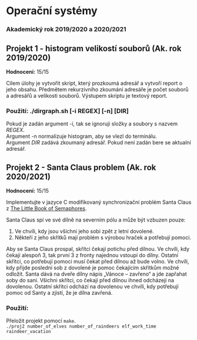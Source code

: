 # Operační systémy

### **Akademický rok 2019/2020 a 2020/2021**

## Projekt 1 - histogram velikostí souborů (Ak. rok 2019/2020)
**Hodnocení:** 15/15 <br>

Cílem úlohy je vytvořit skript, který prozkoumá adresář a vytvoří report o jeho obsahu. Předmětem rekurzivního zkoumání adresáře je počet souborů a adresářů a velikosti souborů. Výstupem skriptu je textový report.

### Použití: ./dirgraph.sh [-i REGEX] [-n] [DIR]

Pokud je zadán argument -i, tak se ignoruji složky a soubory s nazvem *REGEX*. <br>
Argument -n normalizuje histogram, aby se vlezl do terminálu. <br>
Argument *DIR* zadává zkoumaný adresář. Pokud není zadán bere se aktualní adresář. <br>

## Projekt 2 - Santa Claus problem (Ak. rok 2020/2021)
**Hodnocení:** 15/15 <br>

Implementujte v jazyce C modifikovaný synchronizační problém Santa Claus z [The Little Book of Semaphores](http://greenteapress.com/semaphores/LittleBookOfSemaphores.pdf).

Santa Claus spí ve své dílně na severním pólu a může být vzbuzen pouze: <br>
1. Ve chvíli, kdy jsou všichni jeho sobi zpět z letní dovolené.
2. Někteří z jeho skřítků mají problém s výrobou hraček a potřebují pomoci.

Aby se Santa Claus prospal, skřítci čekají potichu před dílnou. Ve chvíli, kdy čekají alespoň 3, tak první 3 z fronty najednou vstoupí do dílny. Ostatní skřítci, co potřebují pomoci musí čekat před dílnou až bude volno. Ve chvíli, kdy přijde poslední sob z dovolené je pomoc čekajícím skřítkům možné odložit. Santa dává na dveře dílny nápis „Vánoce – zavřeno“ a jde zapřahat soby do saní. Všichni skřítci, co čekají před dílnou ihned odcházejí na dovolenou. Ostatní skřítci odchází na dovolenou ve chvíli, kdy potřebují pomoc od Santy a zjistí, že je dílna zavřená.

### Použití:
Přeložit projekt pomocí `make`. <br>
`./proj2 number_of_elves number_of_raindeers elf_work_time raindeer_vacation`